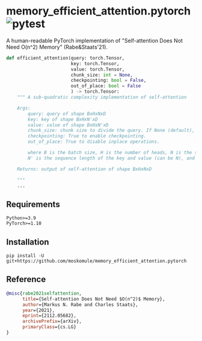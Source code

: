 # memory_efficient_attention.pytorch ![pytest](https://github.com/moskomule/memory_efficient_attention.pytorch/workflows/pytest/badge.svg)

A human-readable PyTorch implementation of "Self-attention Does Not Need O(n^2) Memory" (Rabe&Staats'21).

```python
def efficient_attention(query: torch.Tensor,
                        key: torch.Tensor,
                        value: torch.Tensor,
                        chunk_size: int = None,
                        checkpointing: bool = False,
                        out_of_place: bool = False
                        ) -> torch.Tensor:
    """ A sub-quadratic complexity implementation of self-attention

    Args:
        query: query of shape BxHxNxD
        key: key of shape BxHxN'xD
        value: value of shape BxHxN'xD
        chunk_size: chunk size to divide the query. If None (default), sqrt(N) is used.
        checkpointing: True to enable checkpointing.
        out_of_place: True to disable inplace operations.

        where B is the batch size, H is the number of heads, N is the sequence length of the query,
        N' is the sequence length of the key and value (can be N), and D is the feature size.

    Returns: output of self-attention of shape BxHxNxD

    """
    ...
```

## Requirements

```
Python>=3.9
PyTorch>=1.10
```

## Installation

```
pip install -U git+https://github.com/moskomule/memory_efficient_attention.pytorch
```

## Reference

```bibtex
@misc{rabe2021selfattention,
      title={Self-attention Does Not Need $O(n^2)$ Memory}, 
      author={Markus N. Rabe and Charles Staats},
      year={2021},
      eprint={2112.05682},
      archivePrefix={arXiv},
      primaryClass={cs.LG}
}
```